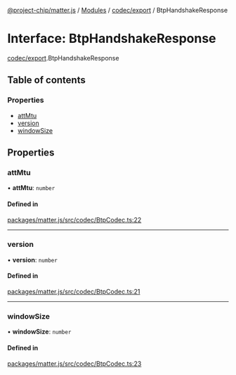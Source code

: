 [@project-chip/matter.js](../README.md) / [Modules](../modules.md) / [codec/export](../modules/codec_export.md) / BtpHandshakeResponse

# Interface: BtpHandshakeResponse

[codec/export](../modules/codec_export.md).BtpHandshakeResponse

## Table of contents

### Properties

- [attMtu](codec_export.BtpHandshakeResponse.md#attmtu)
- [version](codec_export.BtpHandshakeResponse.md#version)
- [windowSize](codec_export.BtpHandshakeResponse.md#windowsize)

## Properties

### attMtu

• **attMtu**: `number`

#### Defined in

[packages/matter.js/src/codec/BtpCodec.ts:22](https://github.com/project-chip/matter.js/blob/904d0c9b952b91f28a21803759c5e5c66ee4d272/packages/matter.js/src/codec/BtpCodec.ts#L22)

___

### version

• **version**: `number`

#### Defined in

[packages/matter.js/src/codec/BtpCodec.ts:21](https://github.com/project-chip/matter.js/blob/904d0c9b952b91f28a21803759c5e5c66ee4d272/packages/matter.js/src/codec/BtpCodec.ts#L21)

___

### windowSize

• **windowSize**: `number`

#### Defined in

[packages/matter.js/src/codec/BtpCodec.ts:23](https://github.com/project-chip/matter.js/blob/904d0c9b952b91f28a21803759c5e5c66ee4d272/packages/matter.js/src/codec/BtpCodec.ts#L23)
